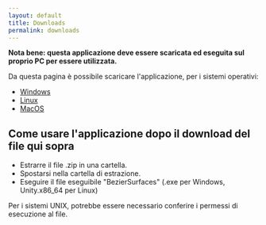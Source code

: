 ```yaml
---
layout: default
title: Downloads
permalink: downloads
---
```

**Nota bene: questa applicazione deve essere scaricata ed eseguita sul proprio PC per essere utilizzata.**

Da questa pagina è possibile scaricare l'applicazione, per i sistemi operativi:

- <a href="assets/downloadables/Windows.zip">Windows</a>
- <a href="assets/downloadables/Linux.zip">Linux</a>
- <a href="assets/downloadables/MacOS.zip">MacOS</a>

## Come usare l'applicazione dopo il download del file qui sopra
- Estrarre il file .zip in una cartella. 
- Spostarsi nella cartella di estrazione.
- Eseguire il file eseguibile "BezierSurfaces" (.exe per Windows, Unity.x86_64 per Linux)

Per i sistemi UNIX, potrebbe essere necessario conferire i permessi di esecuzione al file. 
